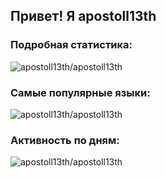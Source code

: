 ## Привет! Я apostoll13th

### Подробная статистика:
![apostoll13th/apostoll13th](https://raw.githubusercontent.com/apostoll13th/apostoll13th/main/profile-summary-card-output/default/0-profile-details.svg)

### Самые популярные языки:
![apostoll13th/apostoll13th](https://raw.githubusercontent.com/apostoll13th/apostoll13th/main/profile-summary-card-output/default/1-most-used-languages.svg)

### Активность по дням:
![apostoll13th/apostoll13th](https://raw.githubusercontent.com/apostoll13th/apostoll13th/main/profile-summary-card-output/default/3-stats.svg)
